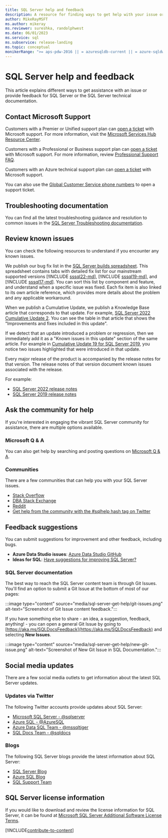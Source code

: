 ```yaml
---
title: SQL Server help and feedback
description: A resource for finding ways to get help with your issue or submit feedback for either the SQL Server product, or the SQL Server technical documentation.
author: MikeRayMSFT
ms.author: mikeray
ms.reviewer: sureshka, randolphwest
ms.date: 06/01/2023
ms.service: sql
ms.subservice: release-landing
ms.topic: conceptual
monikerRange: ">= aps-pdw-2016 || = azuresqldb-current || = azure-sqldw-latest || >= sql-server-2016 || >= sql-server-linux-2017"
---
```


# SQL Server help and feedback

This article explains different ways to get assistance with an issue or provide feedback for SQL Server or the SQL Server technical documentation.

## Contact Microsoft Support

Customers with a Premier or Unified support plan can [open a ticket](https://serviceshub.microsoft.com/support/create) with Microsoft support. For more information, visit the [Microsoft Services Hub Resource Center](/services-hub/unified/).

Customers with a Professional or Business support plan can [open a ticket](https://support.serviceshub.microsoft.com/supportforbusiness/create) with Microsoft support. For more information, review [Professional Support FAQ](/services-hub/sfbus/support-for-business/professional-support-faqs).

Customers with an Azure technical support plan can [open a ticket](/azure/azure-portal/supportability/how-to-create-azure-support-request) with Microsoft support.

You can also use the [Global Customer Service phone numbers](https://support.microsoft.com/topic/global-customer-service-phone-numbers-c0389ade-5640-e588-8b0e-28de8afeb3f2) to open a support ticket.

## Troubleshooting documentation

You can find all the latest troubleshooting guidance and resolution to common issues in the [SQL Server Troubleshooting documentation](/troubleshoot/sql/).

## Review known issues

You can check the following resources to understand if you encounter any known issues.

We publish our bug fix list in the [SQL Server builds spreadsheet](https://aka.ms/sqlserverbuilds). This spreadsheet contains tabs with detailed fix list for our mainstream supported versions [!INCLUDE [sssql22-md](../includes/sssql22-md.md)], [!INCLUDE [sssql19-md](../includes/sssql19-md.md)], and [!INCLUDE [sssql17-md](../includes/sssql17-md.md)]. You can sort this list by component and feature, and understand when a specific issue was fixed. Each fix item is also linked to its own article reference, which provides more details about the problem and any applicable workaround.

When we publish a Cumulative Update, we publish a Knowledge Base article that corresponds to that update. For example, [SQL Server 2022 Cumulative Update 2](/troubleshoot/sql/releases/sqlserver-2022/cumulativeupdate2). You can see the table in that article that shows the "Improvements and fixes included in this update".

If we detect that an update introduced a problem or regression, then we immediately add it as a "Known issues in this update" section of the same article. For example in [Cumulative Update 19 for SQL Server 2019](https://support.microsoft.com/kb/5023049), you notice two issues highlighted that were introduced in that update.

Every major release of the product is accompanied by the release notes for that version. The release notes of that version document known issues associated with the release.

For example:

- [SQL Server 2022 release notes](sql-server-2022-release-notes.md)
- [SQL Server 2019 release notes](sql-server-2019-release-notes.md)

## Ask the community for help

If you're interested in engaging the vibrant SQL Server community for assistance, there are multiple options available.

### Microsoft Q & A

You can also get help by searching and posting questions on [Microsoft Q & A](/answers/products/sql-server).

### Communities

There are a few communities that can help you with your SQL Server issues.

- [Stack Overflow](https://stackoverflow.com/questions/tagged/sql-server)
- [DBA Stack Exchange](https://dba.stackexchange.com/questions/tagged/sql-server)
- [Reddit](https://www.reddit.com/r/SQLServer/)
- [Get help from the community with the #sqlhelp hash tag on Twitter](https://twitter.com/hashtag/sqlhelp?src=hash)

## Feedback suggestions

You can submit suggestions for improvement and other feedback, including bugs.

- **Azure Data Studio issues**: [Azure Data Studio GitHub](https://github.com/microsoft/azuredatastudio/issues)
- **Ideas for SQL**: [Have suggestions for improving SQL Server?](https://feedback.azure.com/forums/908035-sql-server)

### SQL Server documentation

The best way to reach the SQL Server content team is through Git Issues. You'll find an option to submit a Git Issue at the bottom of most of our pages:

:::image type="content" source="media/sql-server-get-help/git-issues.png" alt-text="Screenshot of Git Issue content feedback.":::

If you have something else to share - an idea, a suggestion, feedback, anything! -  you can open a general Git Issue by going to [https://aka.ms/SQLDocsFeedback](https://aka.ms/SQLDocsFeedback) and selecting **New Issues**.

:::image type="content" source="media/sql-server-get-help/new-git-issue.png" alt-text="Screenshot of New Git Issue in SQL Documentation.":::

## Social media updates

There are a few social media outlets to get information about the latest SQL Server updates.

### Updates via Twitter

The following Twitter accounts provide updates about SQL Server:

- [Microsoft SQL Server - @sqlserver](https://twitter.com/sqlserver)
- [Azure SQL - @AzureSQL](https://twitter.com/azuresql)
- [Azure Data SQL Team - @mssqltiger](https://twitter.com/mssqltiger)
- [SQL Docs Team - @sqldocs](https://twitter.com/sqldocs)

### Blogs

The following SQL Server blogs provide the latest information about SQL Server:

- [SQL Server Blog](https://cloudblogs.microsoft.com/sqlserver/)
- [Azure SQL Blog](https://techcommunity.microsoft.com/t5/azure-sql-blog/bg-p/AzureSQLBlog)
- [SQL Support Team](https://techcommunity.microsoft.com/t5/SQL-Server-Support/bg-p/SQLServerSupport/)

## SQL Server license information

If you would like to download and review the license information for SQL Server, it can be found at [Microsoft SQL Server Additional Software License Terms](https://www.microsoft.com/download/details.aspx?id=39299).

[!INCLUDE[contribute-to-content](../includes/paragraph-content/contribute-to-content.md)]

